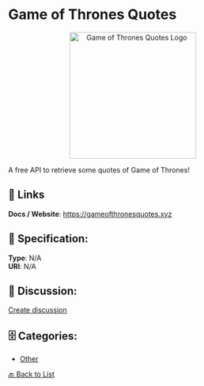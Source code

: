# Game of Thrones Quotes
<p align="center">
    <img width="256" src="https://raw.githubusercontent.com/apis-list/apis-list/main/apis/game-of-thrones-quotes/logo_256x256.png" alt="Game of Thrones Quotes Logo"/>
</p>

A free API to retrieve some quotes of Game of Thrones!

##  🔗 Links
**Docs / Website**: https://gameofthronesquotes.xyz

## 🧬 Specification:
**Type**: N/A  
**URI**: N/A

## 💬 Discussion:
[Create discussion](https://github.com/apis-list/apis-list/discussions/new)

## 🗄️ Categories:
- [Other](https://github.com/apis-list/apis-list#other)




[🔙 Back to List](https://github.com/apis-list/apis-list)
